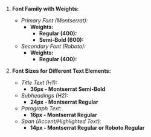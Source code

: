 1. **Font Family with Weights:**
   - *Primary Font (Montserrat):* 
     - **Weights:** 
       - **Regular (400):** 
       - **Semi-Bold (600):** 
   - *Secondary Font (Roboto):* 
     - **Weights:** 
       - **Regular (400):** 

2. **Font Sizes for Different Text Elements:**
   - *Title Text (H1):* 
     - **36px - Montserrat Semi-Bold**
   - *Subheadings (H2):* 
     - **24px - Montserrat Regular**
   - *Paragraph Text:* 
     - **16px - Montserrat Regular**
   - *Span (Accent/Highlighted Text):* 
     - **14px - Montserrat Regular or Roboto Regular**
